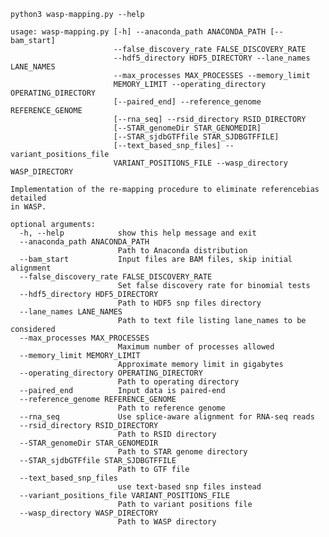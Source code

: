 `python3 wasp-mapping.py --help`

    usage: wasp-mapping.py [-h] --anaconda_path ANACONDA_PATH [--bam_start]
                           --false_discovery_rate FALSE_DISCOVERY_RATE
                           --hdf5_directory HDF5_DIRECTORY --lane_names LANE_NAMES
                           --max_processes MAX_PROCESSES --memory_limit
                           MEMORY_LIMIT --operating_directory OPERATING_DIRECTORY
                           [--paired_end] --reference_genome REFERENCE_GENOME
                           [--rna_seq] --rsid_directory RSID_DIRECTORY
                           [--STAR_genomeDir STAR_GENOMEDIR]
                           [--STAR_sjdbGTFfile STAR_SJDBGTFFILE]
                           [--text_based_snp_files] --variant_positions_file
                           VARIANT_POSITIONS_FILE --wasp_directory WASP_DIRECTORY

    Implementation of the re-mapping procedure to eliminate referencebias detailed
    in WASP.

    optional arguments:
      -h, --help            show this help message and exit
      --anaconda_path ANACONDA_PATH
                            Path to Anaconda distribution
      --bam_start           Input files are BAM files, skip initial alignment
      --false_discovery_rate FALSE_DISCOVERY_RATE
                            Set false discovery rate for binomial tests
      --hdf5_directory HDF5_DIRECTORY
                            Path to HDF5 snp files directory
      --lane_names LANE_NAMES
                            Path to text file listing lane_names to be considered
      --max_processes MAX_PROCESSES
                            Maximum number of processes allowed
      --memory_limit MEMORY_LIMIT
                            Approximate memory limit in gigabytes
      --operating_directory OPERATING_DIRECTORY
                            Path to operating directory
      --paired_end          Input data is paired-end
      --reference_genome REFERENCE_GENOME
                            Path to reference genome
      --rna_seq             Use splice-aware alignment for RNA-seq reads
      --rsid_directory RSID_DIRECTORY
                            Path to RSID directory
      --STAR_genomeDir STAR_GENOMEDIR
                            Path to STAR genome directory
      --STAR_sjdbGTFfile STAR_SJDBGTFFILE
                            Path to GTF file
      --text_based_snp_files
                            use text-based snp files instead
      --variant_positions_file VARIANT_POSITIONS_FILE
                            Path to variant positions file
      --wasp_directory WASP_DIRECTORY
                            Path to WASP directory
